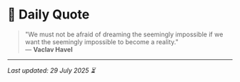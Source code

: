 # 📜 Daily Quote

> "We must not be afraid of dreaming the seemingly impossible if we want the seemingly impossible to become a reality."  
> — **Vaclav Havel**

---

_Last updated: 29 July 2025 ⏳_
